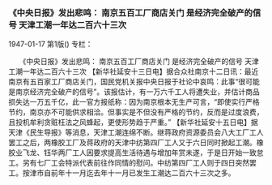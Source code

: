 ### 《中央日报》发出悲鸣：  南京五百工厂商店关门  是经济完全破产的信号  天津工潮一年达二百六十三次

1947-01-17
第1版()
专栏：

　　《中央日报》发出悲鸣：
    南京五百工厂商店关门
    是经济完全破产的信号
    天津工潮一年达二百六十三次
    【新华社延安十三日电】据合众社南京十二日讯：最近南京有五百家工厂商店关门，国民党机关报中央日报于社论中哀鸣：此事“很可能是南京经济完全破产的信号”。该报估计，有一万六千工人将遭失业，并估计商品损失达一万五千亿，此一官方报纸称：因为南京根本无生产可言，“即使实行严格节约，南京亦不可能供求相洽。但事实是不但没有严格的节约，反而是过度浪费，且投机牟利贪赃枉法之风蜂起，更使形势趋于严重。”
    【新华社延安十五日电】据天津《民生导报》等消息，天津工潮连绵不断。继蒋政府资源委员会八大工厂工人罢工之后，两橡胶工厂及蒋政府的天津中纺第四厂工人又于六日同时掀起工潮。橡胶业飞龙、钰华两厂工人因要求提高生活待遇与增加年赏未遂，于是日开始一致怠工。另有七厂工会特派代表前往作同情的慰问。中纺第四厂工人则于四日突然罢工。按津市自前年十一月迄去年十一月已发生工潮达二百六十三次之多。
